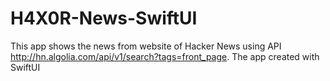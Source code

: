 # H4X0R-News-SwiftUI
This app shows the news from website of	Hacker News using API http://hn.algolia.com/api/v1/search?tags=front_page.
The app created with SwiftUI
